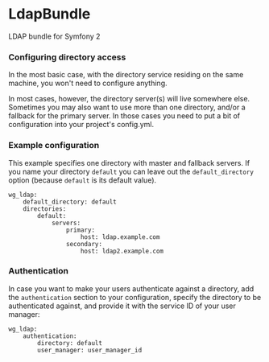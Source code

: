 LdapBundle
==========

LDAP bundle for Symfony 2

### Configuring directory access

In the most basic case, with the directory service residing on the same machine,
you won't need to configure anything.

In most cases, however, the directory server(s) will live somewhere else.
Sometimes you may also want to use more than one directory, and/or a fallback
for the primary server. In those cases you need to put a bit of configuration
into your project's config.yml.

### Example configuration

This example specifies one directory with master and fallback servers. If you
name your directory `default` you can leave out the `default_directory` option
(because `default` is its default value).

```
wg_ldap:
    default_directory: default
    directories:
        default:
            servers:
                primary:
                    host: ldap.example.com
                secondary:
                    host: ldap2.example.com
```

### Authentication

In case you want to make your users authenticate against a directory, add the
`authentication` section to your configuration, specify the directory to be
authenticated against, and provide it with the service ID of your user manager:

```
wg_ldap:
    authentication:
        directory: default
        user_manager: user_manager_id
```